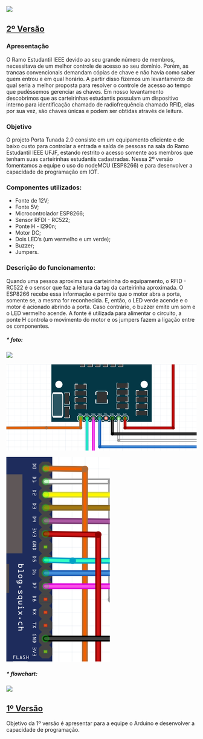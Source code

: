 ![](https://img.shields.io/badge/build-passing-rgb(76%2C198%2C31).svg)

## [ 2º Versão](https://github.com/wesley-cantarino/IEEE_door_ufjf/tree/master/version2)
### Apresentação

O Ramo Estudantil IEEE devido ao seu grande número de membros, necessitava de um melhor controle de acesso ao seu domínio. Porém, as trancas convencionais demandam cópias de chave e não havia como saber quem entrou e em qual horário. A partir disso fizemos um levantamento de qual seria a melhor proposta para resolver o controle de acesso ao tempo que pudéssemos gerenciar as chaves. Em nosso levantamento descobrimos que as carteirinhas estudantis possuíam um dispositivo interno para identificação chamado de radiofrequência chamado RFID, elas por sua vez, são chaves únicas e podem ser obtidas através de leitura.

### Objetivo

O projeto Porta Tunada 2.0 consiste em um equipamento eficiente e de baixo custo para controlar a entrada e saída de pessoas na sala do Ramo Estudantil IEEE UFJF, estando restrito o acesso somente aos membros que tenham suas carteirinhas estudantis cadastradas. Nessa 2º versão fomentamos a equipe o uso do nodeMCU (ESP8266) e para desenvolver a capacidade de programação em IOT.

### Componentes utilizados:

* Fonte de 12V;
* Fonte 5V;
* Microcontrolador ESP8266;
* Sensor RFDI - RC522;
* Ponte H - l290n;
* Motor DC;
* Dois LED’s (um vermelho e um verde);
* Buzzer;
* Jumpers.

### Descrição do funcionamento:

Quando uma pessoa aproxima sua carteirinha do equipamento, o RFID - RC522 é o sensor que faz a leitura da tag da carteirinha aproximada. O ESP8266 recebe essa informação e permite que o motor abra a porta, somente se, a mesma for reconhecida. E, então, o LED verde acende e o motor é acionado abrindo a porta. Caso contrário, o buzzer emite um som e o LED vermelho acende. A fonte é utilizada para alimentar o circuito, a ponte H controla o movimento do motor e os jumpers fazem a ligação entre os componentes.


##### * foto:
![](https://github.com/wesley-cantarino/IEEE_door_ufjf/blob/master/version2/circuito-porta_IMG.png)

![](https://github.com/CAS-IEEE-UFJF/IEEE_door_ufjf/blob/master/version2/circuito-porta_IMG_in_rfid.png)

![](https://github.com/CAS-IEEE-UFJF/IEEE_door_ufjf/blob/master/version2/circuito-porta_IMG_in_esp.png)

##### * flowchart:
![](https://github.com/wesley-cantarino/IEEE_door_ufjf/blob/master/version2/flowchart_IMG.jpeg)

## [ 1º Versão](https://github.com/wesley-cantarino/IEEE_door_ufjf/tree/master/version1)
Objetivo da 1º versão é apresentar para a equipe o Arduino e desenvolver a capacidade de programação.
